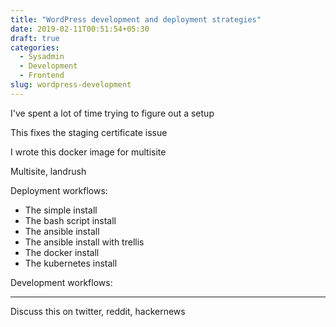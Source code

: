 ```yaml
---
title: "WordPress development and deployment strategies"
date: 2019-02-11T00:51:54+05:30
draft: true
categories:
  - Sysadmin
  - Development
  - Frontend
slug: wordpress-development
---
```



I've spent a lot of time trying to figure out a setup

This fixes the staging certificate issue

I wrote this docker image for multisite

Multisite, landrush


Deployment workflows:
- The simple install
- The bash script install
- The ansible install
- The ansible install with trellis
- The docker install
- The kubernetes install


Development workflows:


---
Discuss this on twitter, reddit, hackernews
